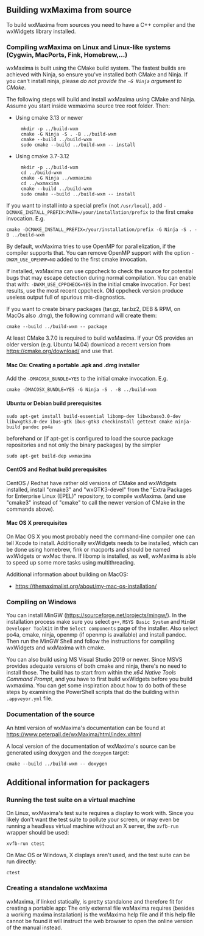 Building wxMaxima from source
-----------------------------

To build wxMaxima from sources you need to have a C++ compiler and the
wxWidgets library installed.

### Compiling wxMaxima on Linux and Linux-like systems (Cygwin, MacPorts, Fink, Homebrew,...)

wxMaxima is built using the CMake build system. The fastest builds
are achieved with Ninja, so ensure you've installed both CMake and
Ninja. If you can't install ninja, please *do not provide the `-G Ninja`
argument to CMake*.

The following steps will build and install wxMaxima using CMake and Ninja.
Assume you start inside wxmaxima source tree root folder. Then:

- Using cmake 3.13 or newer

        mkdir -p ../build-wxm
        cmake -G Ninja -S . -B ../build-wxm
        cmake --build ../build-wxm
        sudo cmake --build ../build-wxm -- install
        
- Using cmake 3.7-3.12

        mkdir -p ../build-wxm
        cd ../build-wxm
        cmake -G Ninja ../wxmaxima
        cd ../wxmaxima
        cmake --build ../build-wxm
        sudo cmake --build ../build-wxm -- install

If you want to install into a special prefix (not `/usr/local`), add
`-DCMAKE_INSTALL_PREFIX:PATH=/your/installation/prefix` to the first
cmake invocation. E.g.

    cmake -DCMAKE_INSTALL_PREFIX=/your/installation/prefix -G Ninja -S . -B ../build-wxm

By default, wxMaxima tries to use OpenMP for parallelization, if the
compiler supports that. You can remove OpenMP support with the option
`-DWXM_USE_OPENMP=NO` added to the first cmake invocation.

If installed, wxMaxima can use cppcheck to check the source for potential
bugs that may escape detection during normal compilation. You can enable
that with: `-DWXM_USE_CPPCHECK=YES` in the initial cmake invocation. For
best results, use the most recent cppcheck. Old cppcheck version produce
useless output full of spurious mis-diagnostics. 

If you want to create binary packages (tar.gz, tar.bz2, DEB & RPM, on MacOs
also .dmg), the following command will create them:

    cmake --build ../build-wxm -- package

At least CMake 3.7.0 is required to build wxMaxima. If your OS provides
an older version (e.g. Ubuntu 14.04) download a recent version from
https://cmake.org/download/ and use that.

#### Mac Os: Creating a portable .apk and .dmg installer

Add the `-DMACOSX_BUNDLE=YES` to the initial cmake invocation. E.g.

    cmake -DMACOSX_BUNDLE=YES -G Ninja -S . -B ../build-wxm
    
#### Ubuntu or Debian build prerequisites

    sudo apt-get install build-essential libomp-dev libwxbase3.0-dev libwxgtk3.0-dev ibus-gtk ibus-gtk3 checkinstall gettext cmake ninja-build pandoc po4a

beforehand or (if apt-get is configured to load the source package
repositories and not only the binary packages) by the simpler

    sudo apt-get build-dep wxmaxima

#### CentOS and Redhat build prerequisites

CentOS / Redhat have rather old versions of CMake and wxWidgets installed,
install "cmake3" and "wxGTK3-devel" from the "Extra Packages for Enterprise Linux (EPEL)"
repository, to compile wxMaxima. (and use "cmake3" instead of "cmake" to call
the newer version of CMake in the commands above).

#### Mac OS X prerequisites

On Mac OS X you most probably need the command-line compiler one can tell 
Xcode to install. Additionally wxWidgets needs to be installed, which can
be done using homebrew, fink or macports and should be named wxWidgets or
wxMac there. If libomp is installed, as well, wxMaxima is able to speed
up some more tasks using multithreading.

Additional information about building on MacOS:

- https://themaximalist.org/about/my-mac-os-installation/


### Compiling on Windows

You can install MinGW (https://sourceforge.net/projects/mingw/). In
the installation process make sure you select `g++`, `MSYS Basic
System` and `MinGW Developer ToolKit` in the `Select components` page
of the installer. Also select po4a, cmake, ninja, openmp (if openmp is 
available) and install pandoc.
Then run the MinGW Shell and follow the instructions for compiling
wxWidgets and wxMaxima with cmake.

You can also build using MS Visual Studio 2019 or newer. Since MSVS
provides adequate versions of both cmake and ninja, there's no need
to install those. The build has to start from within the  *x64 Native
Tools Command Prompt*, and you have to first build wxWidgets before
you build wxmaxima. You can get some inspiration about how to do both
of these steps by examining the PowerShell scripts that do the building
within `.appveyor.yml` file.

### Documentation of the source

An html version of wxMaxima's documentation can be found at
https://www.peterpall.de/wxMaxima/html/index.xhtml

A local version of the documentation of wxMaxima's source can be
generated using doxygen and the `doxygen` target:

    cmake --build ../build-wxm -- doxygen


Additional information for packagers
------------------------------------

### Running the test suite on a virtual machine

On Linux, wxMaxima's test suite requires a display to work with.
Since you likely don't want the test suite to pollute your screen,
or may even be running a headless virtual machine without an X server,
the `xvfb-run` wrapper should be used:

    xvfb-run ctest

On Mac OS or Windows, X displays aren't used, and the test suite can be
run directly:

    ctest

### Creating a standalone wxMaxima

wxMaxima, if linked statically, is pretty standalone and therefore fit for
creating a portable app: The only external file wxMaxima requires 
(besides a working maxima installation) is the wxMaxima help file and if 
this help file cannot be found it will instruct the web browser to open 
the online version of the manual instead.
